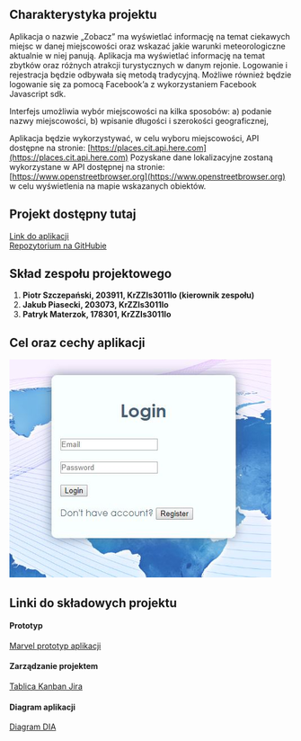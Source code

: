 ## Charakterystyka projektu
  
Aplikacja o nazwie „Zobacz” ma wyświetlać informację na temat ciekawych miejsc w danej
miejscowości oraz wskazać jakie warunki meteorologiczne aktualnie w niej panują. Aplikacja ma
wyświetlać informację na temat zbytków oraz różnych atrakcji turystycznych w danym rejonie.
Logowanie i rejestracja będzie odbywała się metodą tradycyjną. Możliwe również będzie logowanie
się za pomocą Facebook’a z wykorzystaniem Facebook Javascript sdk.


Interfejs umożliwia wybór miejscowości na kilka sposobów:
a) podanie nazwy miejscowości,
b) wpisanie długości i szerokości geograficznej,


Aplikacja będzie wykorzystywać, w celu wyboru miejscowości, API dostępne na stronie:
[https://places.cit.api.here.com](https://places.cit.api.here.com)
Pozyskane dane lokalizacyjne zostaną wykorzystane w API dostępnej na stronie:
[https://www.openstreetbrowser.org](https://www.openstreetbrowser.org)
w celu wyświetlenia na mapie wskazanych obiektów.


## Projekt dostępny tutaj

[Link do aplikacji](https://zobacz-9b594.web.app/)  
[Repozytorium na GitHubie](https://github.com/zobaczteam/zobacz)

  
## Skład zespołu projektowego

1. **Piotr Szczepański, 203911, KrZZIs3011Io (kierownik zespołu)**
2. **Jakub Piasecki,    203073, KrZZIs3011Io**
3. **Patryk Materzok,   178301, KrZZIs3011Io**
  
## Cel oraz cechy aplikacji

![](Login.JPG)

  
## Linki do składowych projektu

#### Prototyp
[Marvel prototyp aplikacji](https://marvelapp.com/c064774)
  
#### Zarządzanie projektem
[Tablica Kanban Jira](https://zobacz.atlassian.net/secure/RapidBoard.jspa?rapidView=1&projectKey=ZOB&atlOrigin=eyJpIjoiZjQwOTk2OWNhMWQ3NDliYmIyMjM5MzIwZDIzZjgxMTEiLCJwIjoiaiJ9)

#### Diagram aplikacji
[Diagram DIA](https://github.com/Stiepek/zobacz/blob/master/DiagramDIA.png)
